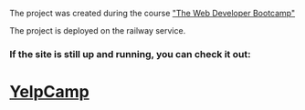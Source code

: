 The project was created during the course ["The Web Developer Bootcamp"](https://www.udemy.com/course/the-web-developer-bootcamp/)

The project is deployed on the railway service.

### If the site is still up and running, you can check it out: 
# [YelpCamp](https://yelp-camp.up.railway.app/)
